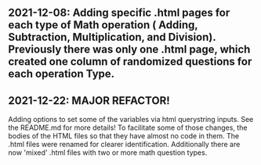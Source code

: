 ## 2021-12-08: Adding specific .html pages for each type of Math operation ( Adding, Subtraction, Multiplication,  and Division). Previously there was only one .html page, which created one column of randomized questions for each operation Type.

## 2021-12-22: MAJOR REFACTOR!
Adding options to set some of the variables via html querystring inputs. See the README.md for more details!
To facilitate some of those changes, the bodies of the HTML files so that they have almost no code in them.
The .html files were renamed for clearer identification. Additionally there are now 'mixed' .html files with two or more math question types. 
